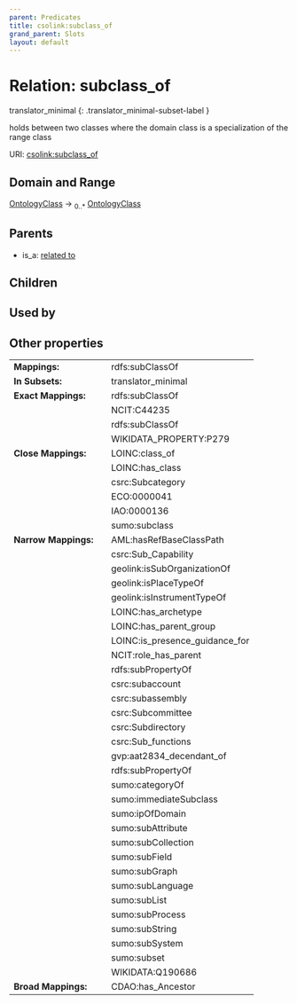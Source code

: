 ```yaml
---
parent: Predicates
title: csolink:subclass_of
grand_parent: Slots
layout: default
---
```


# Relation: subclass_of

translator_minimal
{: .translator_minimal-subset-label }


holds between two classes where the domain class is a specialization of the range class

URI: [csolink:subclass_of](https://w3id.org/csolink/vocab/subclass_of)

## Domain and Range

[OntologyClass](OntologyClass.md) ->  <sub>0..*</sub> [OntologyClass](OntologyClass.md)

## Parents

 *  is_a: [related to](related_to.md)

## Children


## Used by


## Other properties

|  |  |  |
| --- | --- | --- |
| **Mappings:** | | rdfs:subClassOf |
| **In Subsets:** | | translator_minimal |
| **Exact Mappings:** | | rdfs:subClassOf |
|  | | NCIT:C44235 |
|  | | rdfs:subClassOf |
|  | | WIKIDATA_PROPERTY:P279 |
| **Close Mappings:** | | LOINC:class_of |
|  | | LOINC:has_class |
|  | | csrc:Subcategory |
|  | | ECO:0000041 |
|  | | IAO:0000136 |
|  | | sumo:subclass |
| **Narrow Mappings:** | | AML:hasRefBaseClassPath |
|  | | csrc:Sub_Capability |
|  | | geolink:isSubOrganizationOf |
|  | | geolink:isPlaceTypeOf |
|  | | geolink:isInstrumentTypeOf |
|  | | LOINC:has_archetype |
|  | | LOINC:has_parent_group |
|  | | LOINC:is_presence_guidance_for |
|  | | NCIT:role_has_parent |
|  | | rdfs:subPropertyOf |
|  | | csrc:subaccount |
|  | | csrc:subassembly |
|  | | csrc:Subcommittee |
|  | | csrc:Subdirectory |
|  | | csrc:Sub_functions |
|  | | gvp:aat2834_decendant_of |
|  | | rdfs:subPropertyOf |
|  | | sumo:categoryOf |
|  | | sumo:immediateSubclass |
|  | | sumo:ipOfDomain |
|  | | sumo:subAttribute |
|  | | sumo:subCollection |
|  | | sumo:subField |
|  | | sumo:subGraph |
|  | | sumo:subLanguage |
|  | | sumo:subList |
|  | | sumo:subProcess |
|  | | sumo:subString |
|  | | sumo:subSystem |
|  | | sumo:subset |
|  | | WIKIDATA:Q190686 |
| **Broad Mappings:** | | CDAO:has_Ancestor |

